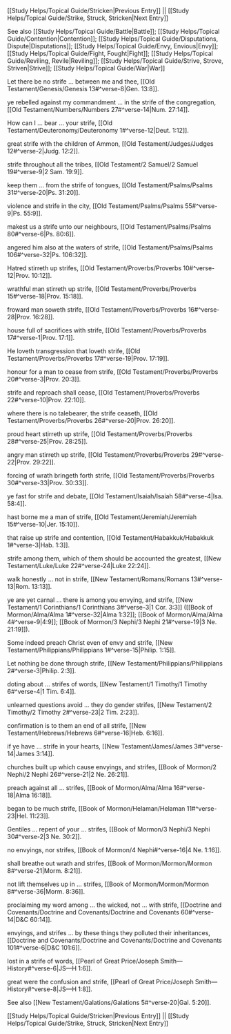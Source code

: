 [[Study Helps/Topical Guide/Stricken|Previous Entry]]  ||  [[Study Helps/Topical Guide/Strike, Struck, Stricken|Next Entry]]

 See also [[Study Helps/Topical Guide/Battle|Battle]]; [[Study Helps/Topical Guide/Contention|Contention]]; [[Study Helps/Topical Guide/Disputations, Dispute|Disputations]]; [[Study Helps/Topical Guide/Envy, Envious|Envy]]; [[Study Helps/Topical Guide/Fight, Fought|Fight]]; [[Study Helps/Topical Guide/Reviling, Revile|Reviling]]; [[Study Helps/Topical Guide/Strive, Strove, Striven|Strive]]; [[Study Helps/Topical Guide/War|War]]

 Let there be no strife ... between me and thee, [[Old Testament/Genesis/Genesis 13#^verse-8|Gen. 13:8]].

 ye rebelled against my commandment ... in the strife of the congregation, [[Old Testament/Numbers/Numbers 27#^verse-14|Num. 27:14]].

 How can I ... bear ... your strife, [[Old Testament/Deuteronomy/Deuteronomy 1#^verse-12|Deut. 1:12]].

 great strife with the children of Ammon, [[Old Testament/Judges/Judges 12#^verse-2|Judg. 12:2]].

 strife throughout all the tribes, [[Old Testament/2 Samuel/2 Samuel 19#^verse-9|2 Sam. 19:9]].

 keep them ... from the strife of tongues, [[Old Testament/Psalms/Psalms 31#^verse-20|Ps. 31:20]].

 violence and strife in the city, [[Old Testament/Psalms/Psalms 55#^verse-9|Ps. 55:9]].

 makest us a strife unto our neighbours, [[Old Testament/Psalms/Psalms 80#^verse-6|Ps. 80:6]].

 angered him also at the waters of strife, [[Old Testament/Psalms/Psalms 106#^verse-32|Ps. 106:32]].

 Hatred stirreth up strifes, [[Old Testament/Proverbs/Proverbs 10#^verse-12|Prov. 10:12]].

 wrathful man stirreth up strife, [[Old Testament/Proverbs/Proverbs 15#^verse-18|Prov. 15:18]].

 froward man soweth strife, [[Old Testament/Proverbs/Proverbs 16#^verse-28|Prov. 16:28]].

 house full of sacrifices with strife, [[Old Testament/Proverbs/Proverbs 17#^verse-1|Prov. 17:1]].

 He loveth transgression that loveth strife, [[Old Testament/Proverbs/Proverbs 17#^verse-19|Prov. 17:19]].

 honour for a man to cease from strife, [[Old Testament/Proverbs/Proverbs 20#^verse-3|Prov. 20:3]].

 strife and reproach shall cease, [[Old Testament/Proverbs/Proverbs 22#^verse-10|Prov. 22:10]].

 where there is no talebearer, the strife ceaseth, [[Old Testament/Proverbs/Proverbs 26#^verse-20|Prov. 26:20]].

 proud heart stirreth up strife, [[Old Testament/Proverbs/Proverbs 28#^verse-25|Prov. 28:25]].

 angry man stirreth up strife, [[Old Testament/Proverbs/Proverbs 29#^verse-22|Prov. 29:22]].

 forcing of wrath bringeth forth strife, [[Old Testament/Proverbs/Proverbs 30#^verse-33|Prov. 30:33]].

 ye fast for strife and debate, [[Old Testament/Isaiah/Isaiah 58#^verse-4|Isa. 58:4]].

 hast borne me a man of strife, [[Old Testament/Jeremiah/Jeremiah 15#^verse-10|Jer. 15:10]].

 that raise up strife and contention, [[Old Testament/Habakkuk/Habakkuk 1#^verse-3|Hab. 1:3]].

 strife among them, which of them should be accounted the greatest, [[New Testament/Luke/Luke 22#^verse-24|Luke 22:24]].

 walk honestly ... not in strife, [[New Testament/Romans/Romans 13#^verse-13|Rom. 13:13]].

 ye are yet carnal ... there is among you envying, and strife, [[New Testament/1 Corinthians/1 Corinthians 3#^verse-3|1 Cor. 3:3]] ([[Book of Mormon/Alma/Alma 1#^verse-32|Alma 1:32]]; [[Book of Mormon/Alma/Alma 4#^verse-9|4:9]]; [[Book of Mormon/3 Nephi/3 Nephi 21#^verse-19|3 Ne. 21:19]]).

 Some indeed preach Christ even of envy and strife, [[New Testament/Philippians/Philippians 1#^verse-15|Philip. 1:15]].

 Let nothing be done through strife, [[New Testament/Philippians/Philippians 2#^verse-3|Philip. 2:3]].

 doting about ... strifes of words, [[New Testament/1 Timothy/1 Timothy 6#^verse-4|1 Tim. 6:4]].

 unlearned questions avoid ... they do gender strifes, [[New Testament/2 Timothy/2 Timothy 2#^verse-23|2 Tim. 2:23]].

 confirmation is to them an end of all strife, [[New Testament/Hebrews/Hebrews 6#^verse-16|Heb. 6:16]].

 if ye have ... strife in your hearts, [[New Testament/James/James 3#^verse-14|James 3:14]].

 churches built up which cause envyings, and strifes, [[Book of Mormon/2 Nephi/2 Nephi 26#^verse-21|2 Ne. 26:21]].

 preach against all ... strifes, [[Book of Mormon/Alma/Alma 16#^verse-18|Alma 16:18]].

 began to be much strife, [[Book of Mormon/Helaman/Helaman 11#^verse-23|Hel. 11:23]].

 Gentiles ... repent of your ... strifes, [[Book of Mormon/3 Nephi/3 Nephi 30#^verse-2|3 Ne. 30:2]].

 no envyings, nor strifes, [[Book of Mormon/4 Nephi#^verse-16|4 Ne. 1:16]].

 shall breathe out wrath and strifes, [[Book of Mormon/Mormon/Mormon 8#^verse-21|Morm. 8:21]].

 not lift themselves up in ... strifes, [[Book of Mormon/Mormon/Mormon 8#^verse-36|Morm. 8:36]].

 proclaiming my word among ... the wicked, not ... with strife, [[Doctrine and Covenants/Doctrine and Covenants/Doctrine and Covenants 60#^verse-14|D&C 60:14]].

 envyings, and strifes ... by these things they polluted their inheritances, [[Doctrine and Covenants/Doctrine and Covenants/Doctrine and Covenants 101#^verse-6|D&C 101:6]].

 lost in a strife of words, [[Pearl of Great Price/Joseph Smith—History#^verse-6|JS—H 1:6]].

 great were the confusion and strife, [[Pearl of Great Price/Joseph Smith—History#^verse-8|JS—H 1:8]].

 See also [[New Testament/Galations/Galations 5#^verse-20|Gal. 5:20]].

[[Study Helps/Topical Guide/Stricken|Previous Entry]]  ||  [[Study Helps/Topical Guide/Strike, Struck, Stricken|Next Entry]]
